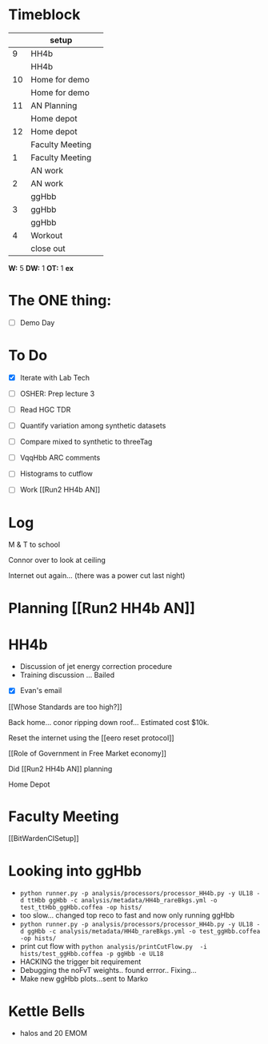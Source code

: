 # Timeblock

|     | setup           |     |
| --- | --------------- | --- |
| 9   | HH4b            |     |
|     | HH4b            |     |
| 10  | Home for demo   |     |
|     | Home for demo   |     |
| 11  | AN Planning     |     |
|     | Home depot      |     |
| 12  | Home depot      |     |
|     | Faculty Meeting |     |
| 1   | Faculty Meeting |     |
|     | AN work         |     |
| 2   | AN work         |     |
|     | ggHbb           |     |
| 3   | ggHbb           |     |
|     | ggHbb           |     |
| 4   | Workout         |     |
|     | close out       |     |

**W:** 5 
**DW:** 1
**OT:** 1
**ex** 

# The ONE thing: 
- [ ] Demo Day


# To Do
- [x] Iterate with Lab Tech
- [ ] OSHER: Prep lecture 3
- [ ]  Read HGC TDR
- [ ] Quantify variation among synthetic datasets
- [ ] Compare mixed to synthetic to threeTag
- [ ] VqqHbb ARC comments
- [ ]  Histograms to cutflow
- [ ] Work [[Run2 HH4b AN]]


# Log


M & T to school 

Connor over to look at ceiling

Internet out again... (there was a power cut last night)

# Planning [[Run2 HH4b AN]]


# HH4b 
- Discussion of jet energy correction procedure 
- Training discussion ... Bailed
- [x] Evan's email

[[Whose Standards are too high?]]

Back home...  conor ripping down roof... Estimated cost $10k.

Reset the internet using the [[eero  reset protocol]]

[[Role of Government in Free Market economy]]

Did [[Run2 HH4b AN]] planning

Home Depot

# Faculty Meeting

[[BitWardenCISetup]]

# Looking into ggHbb
- `python runner.py -p analysis/processors/processor_HH4b.py -y UL18 -d ttHbb ggHbb -c analysis/metadata/HH4b_rareBkgs.yml -o test_ttHbb_ggHbb.coffea -op hists/`
- too slow... changed top reco to fast and now only running ggHbb
- `python runner.py -p analysis/processors/processor_HH4b.py -y UL18 -d ggHbb -c analysis/metadata/HH4b_rareBkgs.yml -o test_ggHbb.coffea -op hists/`
- print cut flow with `python analysis/printCutFlow.py  -i hists/test_ggHbb.coffea -p ggHbb -e UL18`
- HACKING the trigger bit requirement
- Debugging the noFvT weights.. found errror.. Fixing...
- Make new ggHbb plots...sent to Marko

# Kettle Bells
- halos and 20 EMOM



